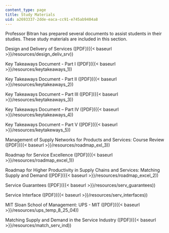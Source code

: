 ```yaml
---
content_type: page
title: Study Materials
uid: a2693337-2dde-eaca-cc91-e745ab9404a8
---
```


Professor Bitran has prepared several documents to assist students in their studies. These study materials are included in this section.

Design and Delivery of Services ([PDF]({{< baseurl >}}/resources/design_deliv_srv))

Key Takeaways Document - Part I ([PDF]({{< baseurl >}}/resources/keytakeaways_1))

Key Takeaways Document - Part II ([PDF]({{< baseurl >}}/resources/keytakeaways_2))

Key Takeaways Document – Part III ([PDF]({{< baseurl >}}/resources/keytakeaways_3))

Key Takeaways Document – Part IV ([PDF]({{< baseurl >}}/resources/keytakeaways_4))

Key Takeaways Document – Part V ([PDF]({{< baseurl >}}/resources/keytakeways_5))

Management of Supply Networks for Products and Services: Course Review ([PDF]({{< baseurl >}}/resources/roadmap_exl_3))

Roadmap for Service Excellence ([PDF]({{< baseurl >}}/resources/roadmap_excel_1))

Roadmap for Higher Productivity in Supply Chains and Services: Matching Supply and Demand ([PDF]({{< baseurl >}}/resources/roadmap_excel_2))

Service Guarantees ([PDF]({{< baseurl >}}/resources/serv_guarantees))

Service Interface ([PDF]({{< baseurl >}}/resources/serv_interfaces))

MIT Sloan School of Management: UPS - MIT ([PDF]({{< baseurl >}}/resources/ups_temp_8_25_04))

Matching Supply and Demand in the Service Industry ([PDF]({{< baseurl >}}/resources/match_serv_ind))